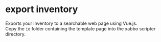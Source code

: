 # export inventory

Exports your inventory to a searchable web page using Vue.js.\
Copy the `io` folder containing the template page into the xabbo scripter directory.
